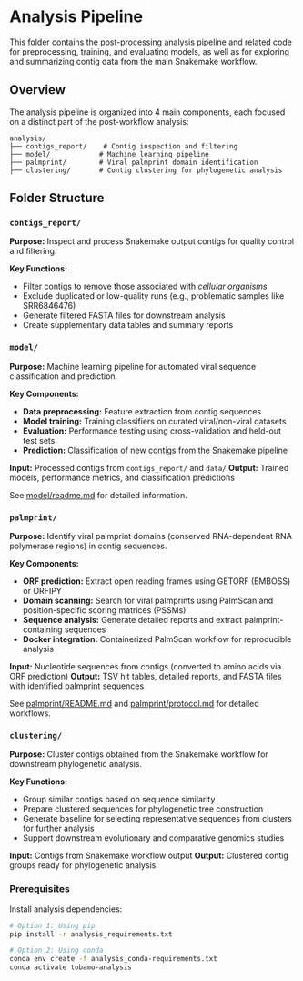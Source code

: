 # Analysis Pipeline

This folder contains the post-processing analysis pipeline and related code for preprocessing, training, and evaluating models, as well as for exploring and summarizing contig data from the main Snakemake workflow.

## Overview

The analysis pipeline is organized into 4 main components, each focused on a distinct part of the post-workflow analysis:

```
analysis/
├── contigs_report/    # Contig inspection and filtering
├── model/            # Machine learning pipeline 
├── palmprint/        # Viral palmprint domain identification
├── clustering/       # Contig clustering for phylogenetic analysis
```

## Folder Structure

### `contigs_report/`

**Purpose:** Inspect and process Snakemake output contigs for quality control and filtering.

**Key Functions:**
- Filter contigs to remove those associated with *cellular organisms*
- Exclude duplicated or low-quality runs (e.g., problematic samples like SRR6846476)
- Generate filtered FASTA files for downstream analysis
- Create supplementary data tables and summary reports


### `model/`

**Purpose:** Machine learning pipeline for automated viral sequence classification and prediction.

**Key Components:**
- **Data preprocessing:** Feature extraction from contig sequences
- **Model training:** Training classifiers on curated viral/non-viral datasets  
- **Evaluation:** Performance testing using cross-validation and held-out test sets
- **Prediction:** Classification of new contigs from the Snakemake pipeline

**Input:** Processed contigs from `contigs_report/` and `data/`
**Output:** Trained models, performance metrics, and classification predictions

See [model/readme.md](model/readme.md) for detailed information.


### `palmprint/`

**Purpose:** Identify viral palmprint domains (conserved RNA-dependent RNA polymerase regions) in contig sequences.

**Key Components:**
- **ORF prediction:** Extract open reading frames using GETORF (EMBOSS) or ORFIPY
- **Domain scanning:** Search for viral palmprints using PalmScan and position-specific scoring matrices (PSSMs)
- **Sequence analysis:** Generate detailed reports and extract palmprint-containing sequences
- **Docker integration:** Containerized PalmScan workflow for reproducible analysis

**Input:** Nucleotide sequences from contigs (converted to amino acids via ORF prediction)
**Output:** TSV hit tables, detailed reports, and FASTA files with identified palmprint sequences

See [palmprint/README.md](palmprint/README.md) and [palmprint/protocol.md](palmprint/protocol.md) for detailed workflows.


### `clustering/`

**Purpose:** Cluster contigs obtained from the Snakemake workflow for downstream phylogenetic analysis.

**Key Functions:**
- Group similar contigs based on sequence similarity
- Prepare clustered sequences for phylogenetic tree construction
- Generate baseline for selecting representative sequences from clusters for further analysis
- Support downstream evolutionary and comparative genomics studies

**Input:** Contigs from Snakemake workflow output
**Output:** Clustered contig groups ready for phylogenetic analysis


### Prerequisites

Install analysis dependencies:

```bash
# Option 1: Using pip
pip install -r analysis_requirements.txt

# Option 2: Using conda  
conda env create -f analysis_conda-requirements.txt
conda activate tobamo-analysis
```